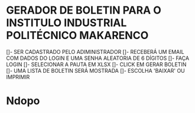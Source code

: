 # GERADOR DE BOLETIN PARA O INSTITULO INDUSTRIAL POLITÉCNICO MAKARENCO

[]- SER CADASTRADO PELO ADIMINISTRADOR
[]- RECEBERÁ UM EMAIL COM DADOS DO LOGIN E UMA SENHA ALEATORIA DE 6 DÍGITOS
[]- FAÇA LOGIN
[]- SELECIONAR A PAUTA EM XLSX
[]- CLICK EM GERAR BOLETIN
[]- UMA LISTA DE BOLETIN SERÁ MOSTRADA
[]- ESCOLHA 'BAIXAR' OU IMPRIMIR
# Ndopo
